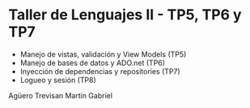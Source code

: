 # Taller de Lenguajes II - TP5, TP6 y TP7

- Manejo de vistas, validación y View Models (TP5)
- Manejo de bases de datos y ADO.net (TP6)
- Inyección de dependencias y repositories (TP7)
- Logueo y sesión (TP8)

Agüero Trevisan Martin Gabriel

